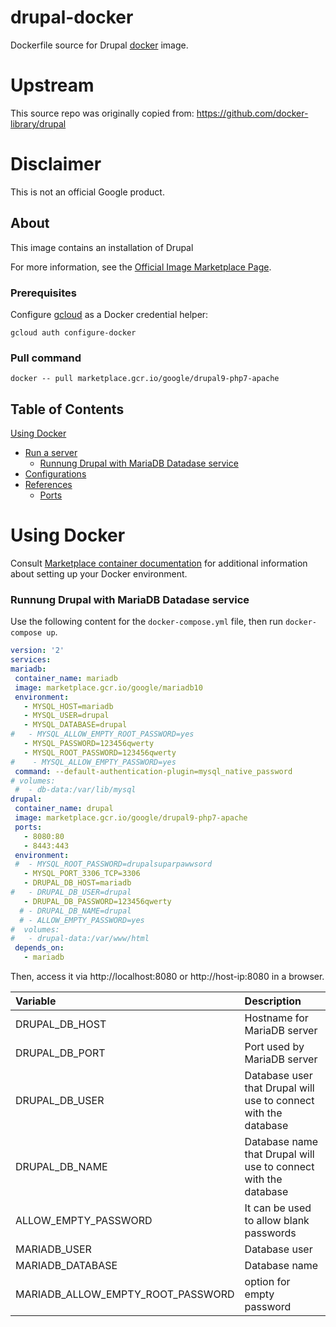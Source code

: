 drupal-docker
============

Dockerfile source for Drupal [docker](https://docker.io) image.

# Upstream

This source repo was originally copied from:
https://github.com/docker-library/drupal


# Disclaimer

This is not an official Google product.

## About
This image contains an installation of Drupal

For more information, see the
[Official Image Marketplace Page](to-do).

### Prerequisites

Configure [gcloud](https://cloud.google.com/sdk/gcloud/) as a Docker credential helper:

```shell
gcloud auth configure-docker
```
### Pull command

```shell
docker -- pull marketplace.gcr.io/google/drupal9-php7-apache
```
## Table of Contents

 [Using Docker](#using-docker)
  * [Run a  server](#run-a-activemq-server-docker)
    * [Runnung Drupal with MariaDB Datadase service](#Runnung-Drupal-with-MariaDB-Datadase-service)
  * [Configurations](#configurations-docker)
* [References](#references)
  * [Ports](#references-ports)

# Using Docker

Consult [Marketplace container documentation](https://cloud.google.com/marketplace/docs/container-images)
for additional information about setting up your Docker environment.

### <a name="Runnung-Drupal-with-MariaDB-Datadase-service"></a>Runnung Drupal with MariaDB Datadase service 
 
 Use the following content for the `docker-compose.yml` file, then run `docker-compose up`.

 ```yaml                                                                     
version: '2'
services:
 mariadb:
  container_name: mariadb
  image: marketplace.gcr.io/google/mariadb10
  environment:
    - MYSQL_HOST=mariadb
    - MYSQL_USER=drupal
    - MYSQL_DATABASE=drupal
 #   - MYSQL_ALLOW_EMPTY_ROOT_PASSWORD=yes
    - MYSQL_PASSWORD=123456qwerty
    - MYSQL_ROOT_PASSWORD=123456qwerty
#    - MYSQL_ALLOW_EMPTY_PASSWORD=yes
  command: --default-authentication-plugin=mysql_native_password
 # volumes:
  #  - db-data:/var/lib/mysql
 drupal:
  container_name: drupal
  image: marketplace.gcr.io/google/drupal9-php7-apache
  ports:
    - 8080:80
    - 8443:443
  environment:
  #  - MYSQL_ROOT_PASSWORD=drupalsuparpawwsord   
    - MYSQL_PORT_3306_TCP=3306
    - DRUPAL_DB_HOST=mariadb
 #   - DRUPAL_DB_USER=drupal
    - DRUPAL_DB_PASSWORD=123456qwerty
   # - DRUPAL_DB_NAME=drupal
   # - ALLOW_EMPTY_PASSWORD=yes
#  volumes:
 #   - drupal-data:/var/www/html
  depends_on:
    - mariadb


```
 Then, access it via http://localhost:8080 or http://host-ip:8080 in a browser.

 | **Variable** | **Description** |
|:-------------|:----------------|
|DRUPAL_DB_HOST | Hostname for MariaDB server|
|DRUPAL_DB_PORT | Port used by MariaDB server|
|DRUPAL_DB_USER | Database user that Drupal will use to connect with the database|
|DRUPAL_DB_NAME | Database name that Drupal will use to connect with the database|
|ALLOW_EMPTY_PASSWORD | It can be used to allow blank passwords|
|MARIADB_USER | Database user|
|MARIADB_DATABASE | Database name|
|MARIADB_ALLOW_EMPTY_ROOT_PASSWORD|option for empty password| 
 

